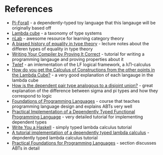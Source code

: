 # References

* [Pi-Forall](https://github.com/sweirich/pi-forall) - a dependently-typed toy language that this langauge will be originally based off
* [Lambda cube](https://en.wikipedia.org/wiki/Lambda_cube) - a taxonomy of type systems
* [nLab](https://ncatlab.org/nlab/show/HomePage) - awesome resource for learning category theory
* [A biased history of equality in type theory](http://kodu.ut.ee/~varmo/tday-andu/chapman-slides.pdf) - lecture notes about the differen types of equality in type theory
* [Writing Your Compiler by Proving It Correct](http://liamoc.net/posts/2015-08-23-verified-compiler.html) - tutorial for writing a programming langauge and proving properties about it
* [Twlef](https://en.wikipedia.org/wiki/Twelf) - an imlementation of the LF logical framework, a λΠ-calculus
* [How do you get the Calculus of Constructions from the other points in the Lambda Cube?](https://cstheory.stackexchange.com/a/36071/45113) - a very good explanation of each langauge in the lambda cube
* [How is the dependent pair type analogous to a disjoint union?](http://stackoverflow.com/a/26543239/913052) - great explanation of the difference between sigma and pi types and how they correspond to logic
* [Foundations of Programming Languages](https://www.cs.cmu.edu/~rjsimmon/15312-s14/) - course that teaches programming language design and explains ABTs very well
* [Practical Implementation of a Dependently Typed Functional Programming Language](https://eb.host.cs.st-andrews.ac.uk/writings/thesis.pdf) - very detailed tutorial for implementing dependent types
* [Write You a Haskell](http://dev.stephendiehl.com/fun/type_systems.html) - simply typed lambda calculus tutorial
* [A tutorial implementation of a dependently typed lambda calculus](https://www.andres-loeh.de/LambdaPi/LambdaPi.pdf) - depndently typed lambda calculus tutorial
* [Practical Foundations for Programming Languages](https://books.google.com/books?id=EGfiCwAAQBAJ&pg=PA7&lpg=PA7&dq=abstract+binding+tree+sort+operator&source=bl&ots=uuheXtrwRx&sig=7wVxyfL5HZrlR2QPmdV51SQnTLE&hl=en&sa=X&ved=0ahUKEwjusurst7_TAhWKv1QKHbUVBGsQ6AEIMjAC#v=onepage&q=abstract%20binding%20tree%20sort%20operator&f=false) - section discusses ABTs in detail
